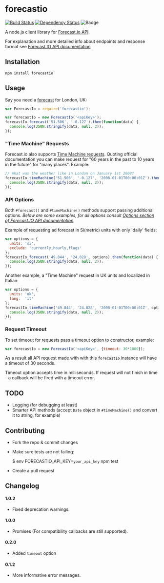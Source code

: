 forecastio
==========

[![Build Status](https://travis-ci.org/soplakanets/node-forecastio.svg?branch=master)](https://travis-ci.org/soplakanets/node-forecastio) [![Dependency Status](https://david-dm.org/soplakanets/node-forecastio.png)](https://david-dm.org/soplakanets/node-forecastio)
![Badge](https://img.shields.io/badge/has%20nifty%20badges-yes-green.svg)

A node.js client library for [Forecast.io API](https://developer.forecast.io).

For explanation and more detailed info about endpoints and response format see [Forecast.IO API documentation](https://developer.forecast.io/docs/v2)


## Installation

```
npm install forecastio
```


## Usage
Say you need a [forecast](https://developer.forecast.io/docs/v2#forecast_call) for London, UK:

```javascript
var ForecastIo = require('forecastio');

var forecastIo = new ForecastIo('<apiKey>');
forecastIo.forecast('51.506', '-0.127').then(function(data) {
  console.log(JSON.stringify(data, null, 2));
});
```


### "Time Machine" Requests
Forecast.io also supports [Time Machine requests](https://developer.forecast.io/docs/v2#time_call). Quoting official documentation you can make request for "60 years in the past to 10 years in the future" for "many places". Example:

```javascript
// What was the weather like in London on January 1st 2008?
forecastIo.timeMachine('51.506', '-0.127', '2008-01-01T00:00:01Z').then(function(data) {
  console.log(JSON.stringify(data, null, 2));
});
```

### API Options
Both `#forecast()` and `#timeMachine()` methods support passing additional options.
*Below are some examples, for all options consult [Options section of Forecast.IO API documentation](https://developer.forecast.io/docs/v2#options).*


Example of requesting ad forecast in Si(metric) units with only 'daily' fields:

```javascript
var options = {
  units: 'si',
  exclude: 'currently,hourly,flags'
};
forecastIo.forecast('49.844', '24.028', options).then(function(data) {
  console.log(JSON.stringify(data, null, 2));
});
```

Another example, a "Time Machine" request in UK units and localized in Italian:

```javascript
var options = {
  units: 'uk',
  lang:  'it'
};
forecastIo.timeMachine('49.844', '24.028', '2008-01-01T00:00:01Z', options).then(function(data) {
  console.log(JSON.stringify(data, null, 2));
});
```

### Request Timeout
To set timeout for requests pass a timeout option to constructor, example:

```javascript
var forecastIo = new ForecastIo('<apiKey>', {timeout: 30*1000});
```
As a result all API request made with with this `forecastIo` instance will have a timeout of 30 seconds.

Timeout option accepts time in milliseconds. If request will not finish in time - a callback will be fired with a timeout error.


## TODO
- Logging (for debugging at least)
- Smarter API methods (accept `Date` object in `#timeMachine()` and convert it to string, for example)


## Contributing
* Fork the repo & commit changes
* Make sure tests are not failing:

  $ env FORECASTIO_API_KEY=`your_api_key` npm test

* Create a pull request


## Changelog

#### 1.0.2
- Fixed deprecation warnings.

#### 1.0.0
- Promises (For compatibility callbacks are still supported).

#### 0.2.0
- Added `timeout` option

#### 0.1.2
- More informative error messages.
